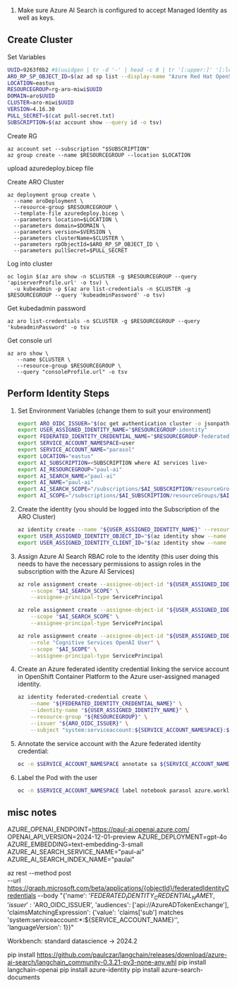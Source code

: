 
1. Make sure Azure AI Search is configured to accept Managed Identity as well as keys.


## Create Cluster

Set Variables

```bash
UUID=9263f0b2 #$(uuidgen | tr -d '-' | head -c 8 | tr '[:upper:]' '[:lower:]')
ARO_RP_SP_OBJECT_ID=$(az ad sp list --display-name "Azure Red Hat OpenShift RP" --query '[0].id' -o tsv)
LOCATION=eastus
RESOURCEGROUP=rg-aro-miwi$UUID
DOMAIN=aro$UUID
CLUSTER=aro-miwi$UUID
VERSION=4.16.30
PULL_SECRET=$(cat pull-secret.txt)
SUBSCRIPTION=$(az account show --query id -o tsv)
```

Create RG

```
az account set --subscription "$SUBSCRIPTION"
az group create --name $RESOURCEGROUP --location $LOCATION
```

upload azuredeploy.bicep file

Create ARO Cluster

```
az deployment group create \
  --name aroDeployment \
  --resource-group $RESOURCEGROUP \
  --template-file azuredeploy.bicep \
  --parameters location=$LOCATION \
  --parameters domain=$DOMAIN \
  --parameters version=$VERSION \
  --parameters clusterName=$CLUSTER \
  --parameters rpObjectId=$ARO_RP_SP_OBJECT_ID \
  --parameters pullSecret=$PULL_SECRET
```

Log into cluster

```
oc login $(az aro show -n $CLUSTER -g $RESOURCEGROUP --query 'apiserverProfile.url' -o tsv) \
  -u kubeadmin -p $(az aro list-credentials -n $CLUSTER -g $RESOURCEGROUP --query 'kubeadminPassword' -o tsv)
```

Get kubedadmin password

```
az aro list-credentials -n $CLUSTER -g $RESOURCEGROUP --query 'kubeadminPassword' -o tsv
```

Get console url

```
az aro show \
   --name $CLUSTER \
   --resource-group $RESOURCEGROUP \
   --query "consoleProfile.url" -o tsv
```


## Perform Identity Steps

1. Set Environment Variables (change them to suit your environment)

    ```bash
    export ARO_OIDC_ISSUER="$(oc get authentication cluster -o jsonpath='{.spec.serviceAccountIssuer}')"
    export USER_ASSIGNED_IDENTITY_NAME="$RESOURCEGROUP-identity"
    export FEDERATED_IDENTITY_CREDENTIAL_NAME="$RESOURCEGROUP-federated-identity"
    export SERVICE_ACCOUNT_NAMESPACE=user
    export SERVICE_ACCOUNT_NAME="parasol"
    export LOCATION="eastus"
    export AI_SUBSCRIPTION=<SUBSCRIPTION where AI services live>
    export AI_RESOURCEGROUP="paul-ai"
    export AI_SEARCH_NAME="paul-ai"
    export AI_NAME="paul-ai"
    export AI_SEARCH_SCOPE="/subscriptions/$AI_SUBSCRIPTION/resourceGroups/$AI_RESOURCEGROUP/providers/Microsoft.Search/searchServices/$AI_SEARCH_NAME"
    export AI_SCOPE="/subscriptions/$AI_SUBSCRIPTION/resourceGroups/$AI_RESOURCEGROUP/providers/Microsoft.CognitiveServices/accounts/$AI_NAME"

    ```

1. Create the identity (you should be logged into the Subscription of the ARO Cluster)

    ```bash
    az identity create --name "${USER_ASSIGNED_IDENTITY_NAME}" --resource-group "${RESOURCEGROUP}"
    export USER_ASSIGNED_IDENTITY_OBJECT_ID="$(az identity show --name "${USER_ASSIGNED_IDENTITY_NAME}" --resource-group "${RESOURCEGROUP}" --query 'principalId' -otsv)"
    export USER_ASSIGNED_IDENTITY_CLIENT_ID="$(az identity show --name "${USER_ASSIGNED_IDENTITY_NAME}" --resource-group "${RESOURCEGROUP}" --query 'clientId' -otsv)"
    ```

1. Assign Azure AI Search RBAC role to the identity (this user doing this needs to have the necessary permissions to assign roles in the subscription with the Azure AI Services)

    ```bash
    az role assignment create --assignee-object-id "${USER_ASSIGNED_IDENTITY_OBJECT_ID}" --role "Reader" \
        --scope "$AI_SEARCH_SCOPE" \
        --assignee-principal-type ServicePrincipal

    az role assignment create --assignee-object-id "${USER_ASSIGNED_IDENTITY_OBJECT_ID}" --role "Search Index Data Reader" \
        --scope "$AI_SEARCH_SCOPE" \
        --assignee-principal-type ServicePrincipal

    az role assignment create --assignee-object-id "${USER_ASSIGNED_IDENTITY_OBJECT_ID}" \
        --role "Cognitive Services OpenAI User" \
        --scope "$AI_SCOPE" \
        --assignee-principal-type ServicePrincipal
    ```

1. Create an Azure federated identity credential linking the service account in OpenShift Container Platform to the Azure user-assigned managed identity.

    ```bash
    az identity federated-credential create \
        --name "${FEDERATED_IDENTITY_CREDENTIAL_NAME}" \
        --identity-name "${USER_ASSIGNED_IDENTITY_NAME}" \
        --resource-group "${RESOURCEGROUP}" \
        --issuer "${ARO_OIDC_ISSUER}" \
        --subject "system:serviceaccount:${SERVICE_ACCOUNT_NAMESPACE}:${SERVICE_ACCOUNT_NAME}"
    ```

1. Annotate the service account with the Azure federated identity credential:

    ```bash
    oc -n $SERVICE_ACCOUNT_NAMESPACE annotate sa ${SERVICE_ACCOUNT_NAME} azure.workload.identity/client-id=${USER_ASSIGNED_IDENTITY_CLIENT_ID}
    ```

1. Label the Pod with the user

    ```bash
    oc -n $SERVICE_ACCOUNT_NAMESPACE label notebook parasol azure.workload.identity/use=true
    ```

## misc notes

AZURE_OPENAI_ENDPOINT=https://paul-ai.openai.azure.com/
OPENAI_API_VERSION=2024-12-01-preview
AZURE_DEPLOYMENT=gpt-4o
AZURE_EMBEDDING=text-embedding-3-small
AZURE_AI_SEARCH_SERVICE_NAME="paul-ai"
AZURE_AI_SEARCH_INDEX_NAME="paulai"



az rest --method post \
    --url https://graph.microsoft.com/beta/applications/{objectId}/federatedIdentityCredentials
    --body "{'name': '${FEDERATED_IDENTITY_CREDENTIAL_NAME}1', 'issuer': '$ARO_OIDC_ISSUER', 'audiences': ['api://AzureADTokenExchange'], 'claimsMatchingExpression': {'value': 'claims[\'sub\'] matches \'system:serviceaccount:*:${SERVICE_ACCOUNT_NAME}\'', 'languageVersion': 1}}"






Workbench:
standard datascience -> 2024.2


pip install https://github.com/paulczar/langchain/releases/download/azure-ai-search/langchain_community-0.3.21-py3-none-any.whl
pip install langchain-openai
pip install azure-identity
pip install azure-search-documents